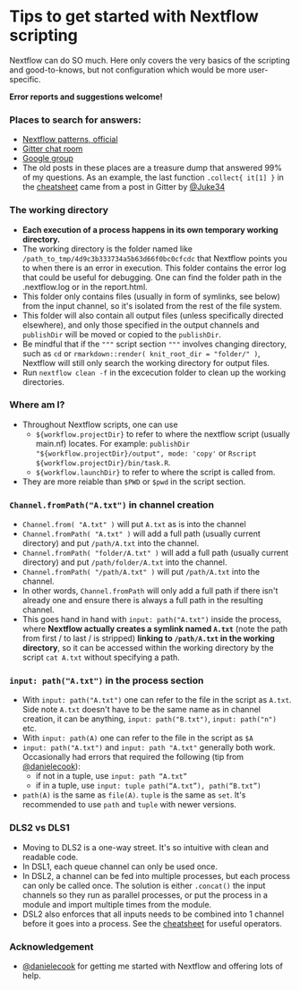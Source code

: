 # Tips to get started with Nextflow scripting

Nextflow can do SO much. Here only covers the very basics of the scripting and good-to-knows, but not configuration which would be more user-specific.

**Error reports and suggestions welcome!**

### Places to search for answers:
- [Nextflow patterns, official](https://nextflow-io.github.io/patterns/index.html)
- [Gitter chat room](https://gitter.im/nextflow-io/nextflow)
- [Google group](https://groups.google.com/forum/#!forum/nextflow)
- The old posts in these places are a treasure dump that answered 99% of my questions. As an example, the last function `.collect{ it[1] }` in the [cheatsheet](https://github.com/danrlu/Nextflow_cheatsheet/blob/main/nextflow_cheatsheet.pdf) came from a post in Gitter by [@Juke34](https://github.com/Juke34)

### The working directory
- **Each execution of a process happens in its own temporary working directory.** 
- The working directory is the folder named like `/path_to_tmp/4d9c3b333734a5b63d66f0bc0cfcdc` that Nextflow points you to when there is an error in execution. This folder contains the error log that could be useful for debugging. One can find the folder path in the .nextflow.log or in the report.html. 
- This folder only contains files (usually in form of symlinks, see below) from the input channel, so it's isolated from the rest of the file system. 
- This folder will also contain all output files (unless specifically directed elsewhere), and only those specified in the output channels and `publishDir` will be moved or copied to the `publishDir`.
- Be mindful that if the `"""` script section `"""` involves changing directory, such as `cd` or `rmarkdown::render( knit_root_dir = "folder/" )`, Nextflow will still only search the working directory for output files. 
- Run `nextflow clean -f` in the excecution folder to clean up the working directories.

### Where am I?
- Throughout Nextflow scripts, one can use 
  - `${workflow.projectDir}` to refer to where the nextflow script (usually main.nf) locates. For example: `publishDir "${workflow.projectDir}/output", mode: 'copy'` or `Rscript ${workflow.projectDir}/bin/task.R`.
  - `${workflow.launchDir}` to refer to where the script is called from. 
- They are more reiable than `$PWD` or `$pwd` in the script section.

### `Channel.fromPath("A.txt")` in channel creation
- `Channel.from( "A.txt" )` will put `A.txt` as is into the channel 
- `Channel.fromPath( "A.txt" )` will add a full path (usually current directory) and put `/path/A.txt` into the channel. 
- `Channel.fromPath( "folder/A.txt" )` will add a full path (usually current directory) and put `/path/folder/A.txt` into the channel. 
- `Channel.fromPath( "/path/A.txt" )` will put `/path/A.txt` into the channel. 
- In other words, `Channel.fromPath` will only add a full path if there isn't already one and ensure there is always a full path in the resulting channel.
- This goes hand in hand with `input: path("A.txt")` inside the process, where **Nextflow actually creates a symlink named `A.txt`** (note the path from first / to last / is stripped) **linking to `/path/A.txt` in the working directory**, so it can be accessed within the working directory by the script `cat A.txt` without specifying a path.

### `input: path("A.txt")` in the process section 
- With `input: path("A.txt")` one can refer to the file in the script as `A.txt`. Side note `A.txt` doesn't have to be the same name as in channel creation, it can be anything, `input: path("B.txt")`, `input: path("n")` etc. 
- With `input: path(A)` one can refer to the file in the script as `$A`
- `input: path("A.txt")` and `input: path "A.txt"` generally both work. Occasionally had errors that required the following (tip from [@danielecook](https://github.com/danielecook)): 
  - if not in a tuple, use `input: path “A.txt”` 
  - if in a tuple, use `input: tuple path(“A.txt”), path(“B.txt”)`
- `path(A)` is the same as `file(A)`. `tuple` is the same as `set`. It's recommended to use `path` and `tuple` with newer versions.

### DLS2 vs DLS1
- Moving to DLS2 is a one-way street. It's so intuitive with clean and readable code.
- In DSL1, each queue channel can only be used once. 
- In DSL2, a channel can be fed into multiple processes, but each process can only be called once. The solution is either `.concat()` the input channels so they run as parallel processes, or put the process in a module and import multiple times from the module.
- DSL2 also enforces that all inputs needs to be combined into 1 channel before it goes into a process. See the [cheatsheet](https://github.com/danrlu/Nextflow_cheatsheet/blob/main/nextflow_cheatsheet.pdf) for useful operators. 

### Acknowledgement
- [@danielecook](https://github.com/danielecook) for getting me started with Nextflow and offering lots of help.

